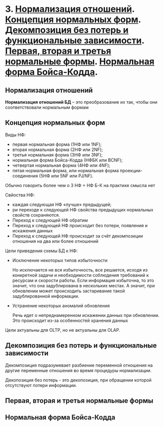 # 3. [Нормализация отношений](#нормализация-отношений). [Концепция нормальных форм](). [Декомпозиция без потерь и функциональные зависимости](). [Первая, вторая и третья нормальные формы](). [Нормальная форма Бойса-Кодда]().

## Нормализация отношений

**Нормализация отношений БД** – это преобразование их так, чтобы они соответствовали нормальным формам

## Концепция нормальных форм

Виды НФ:

- первая нормальная форма (1НФ или 1NF);
- вторая нормальная форма (2НФ или 2NF);
- третья нормальная форма (3НФ или 3NF);
- нормальная форма Бойса-Кодда (НФБК или BCNF);
- четвертая нормальная форма (4НФ или 4NF);
- пятая нормальная форма, или нормальная форма проекции-соединения (5НФ или 5NF или PJ/NF).

Обычно говорить более чем о 3 НФ + НФ Б-К на практике смысла нет

Свйоства НФ:

- каждая следующая НФ «лучше» предыдущей;
- ри переходе к следующей НФ свойства предыдущих нормальных свойств сохраняются.
- Переход к следующей НФ обратим
- Переход к следующей НФ происходит без потери, появления  и искажения данных
- Переход к следующей НФ происходит за счёт декомпозиции отношения на два или более отношений

Цели приведения схемы БД к НФ:

- Исключение некоторых типов избыточности

  Но исключается не вся избыточность, все решается, исходя из конкретной задачи и необходимости соблюдения требований к ресурсам и скорости работы. Если информация избыточна, то это значит, что она задублирована в нескольких местах. А значит, при обновлении может происходить застаривание такой задублированной информации.

- Устранение некоторых аномалий обновления

  Речь идет о непреднамеренном искажении данных при обновлении. Это происходит из-за особенностей хранения данных

Цели актуальны для OLTP, но не актуальны для OLAP.

## Декомпозиция без потерь и функциональные зависимости

Декомпозиция подразумевает разбиение переменной отношения на другие переменные отношения во время процедуры нормализации.

Декопозиция без потерь - это декопозиция, при обращении которой отсутствуют потери информации.
## Первая, вторая и третья нормальные формы

## Нормальная форма Бойса-Кодда